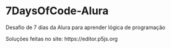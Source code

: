 # 7DaysOfCode-Alura
Desafio de 7 dias da Alura para aprender lógica de programação
<p>Soluções feitas no site: https://editor.p5js.org</p>
